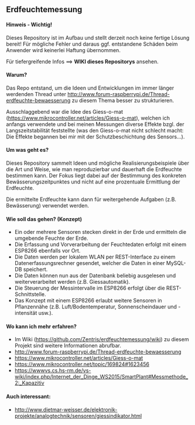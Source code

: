 ## Erdfeuchtemessung

#### Hinweis - Wichtig!
Dieses Repository ist im Aufbau und stellt derzeit noch keine fertige Lösung bereit!
Für mögliche Fehler und daraus ggf. entstandene Schäden beim Anwender wird keinerlei Haftung übernommen.

Für tiefergreifende Infos ==> **WIKI dieses Repositorys** ansehen.

#### Warum?
Das Repo entstand, um die Ideen und Entwicklungen im immer länger werdenden Thread unter http://www.forum-raspberrypi.de/Thread-erdfeuchte-bewaesserung zu diesem Thema besser zu strukturieren.

Ausschlaggebend war die Idee des Giess-o-mat (https://www.mikrocontroller.net/articles/Giess-o-mat), welchen ich anfangs verwendete und bei meinen Messungen diverse Effekte bzgl. der Langszeitstabilität feststellte (was den Giess-o-mat nicht schlecht macht: Die Effekte begannen bei mir mit der Schutzbeschichtung des Sensors...). 

#### Um was geht es?
Dieses Repository sammelt Ideen und mögliche Realisierungsbeispiele über die Art und Weise, wie man reproduzierbar und dauerhaft die Erdfeuchte bestimmen kann.
Der Fokus liegt dabei auf der Bestimmung des konkreten Bewässerungszeitpunktes und nicht auf eine prozentuale Ermittlung der Erdfeuchte.

Die ermittelte Erdfeuchte kann dann für weitergehende Aufgaben (z.B. Bewässerung) verwendet werden. 

#### Wie soll das gehen? (Konzept)
* Ein oder mehrere Sensoren stecken direkt in der Erde und ermitteln die umgebende Feuchte der Erde.
* Die Erfassung und Vorverarbeitung der Feuchtedaten erfolgt mit einem ESP8266 ebenfalls vor Ort.
* Die Daten werden per lokalem WLAN per REST-Interface zu einem Datenerfassungsrechner gesendet, welcher die Daten in einer MySQL-DB speichert.
* Die Daten können nun aus der Datenbank beliebig ausgelesen und weiterverarbeitet werden (z.B. Giessautomatik).
* Die Steuerung der Messintervalle im ESP8266 erfolgt über die REST-Schnittstelle. 
* Das Konzept mit einem ESP8266 erlaubt weitere Sensoren in Pflanzennähe (z.B. Luft/Bodentemperatur, Sonnenscheindauer und -intensität usw.).

#### Wo kann ich mehr erfahren?
* Im Wiki (https://github.com/Zentris/erdfeuchtemessung/wiki) zu diesem Projekt sind weitere Informationen abrufbar.
* http://www.forum-raspberrypi.de/Thread-erdfeuchte-bewaesserung
* https://www.mikrocontroller.net/articles/Giess-o-mat
* https://www.mikrocontroller.net/topic/169824#1623456
* https://wwwvs.cs.hs-rm.de/vs-wiki/index.php/Internet_der_Dinge_WS2015/SmartPlant#Messmethode_2:_Kapazitiv
 
#### Auch interessant:
* http://www.dietmar-weisser.de/elektronik-projekte/analogtechnik/sensoren/giessindikator.html 

